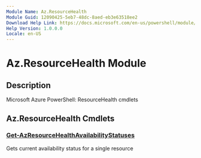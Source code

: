 ```yaml
---
Module Name: Az.ResourceHealth
Module Guid: 12090425-5eb7-48dc-8aed-eb3e63518ee2
Download Help Link: https://docs.microsoft.com/en-us/powershell/module/az.resourcehealth
Help Version: 1.0.0.0
Locale: en-US
---
```


# Az.ResourceHealth Module
## Description
Microsoft Azure PowerShell: ResourceHealth cmdlets

## Az.ResourceHealth Cmdlets
### [Get-AzResourceHealthAvailabilityStatuses](Get-AzResourceHealthAvailabilityStatuses.md)
Gets current availability status for a single resource

